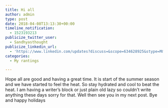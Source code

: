 ```yaml
---
title: Hi all
author: admin
type: post
date: 2018-04-08T13:13:30+00:00
timeline_notification:
  - 1523193213
publicize_twitter_user:
  - Sandhyasthought
publicize_linkedin_url:
  - 'https://www.linkedin.com/updates?discuss=&scope=634628925&stype=M&topic=6388735395416334336&type=U&a=qYBP'
categories:
  - My rantings

---
```

Hope all are good and having a great time. It is start of the summer season and we have started to feel the heat. So stay hydrated and cool to beat the heat. I am having a writer&#8217;s block or just plain old lazy so couldn&#8217;t write anything these days sorry for that. Well then see you in my next post. Bye and happy holidays